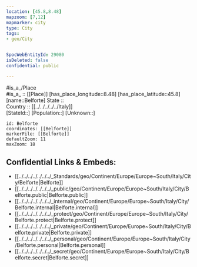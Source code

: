 ```yaml
---
location: [45.8,8.48] 
mapzoom: [7,12] 
mapmarker: city 
type: City
tags:
- geo/City


SpocWebEntityId: 29080
isDeleted: false
confidential: public

---
```

#is_a_/Place  
#is_a_ :: [[Place]] 
[has_place_longitude::8.48] 
[has_place_latitude::45.8] 
[name::Belforte] 
State ::  
Country :: [[../../../../../Italy]]  
[StateId::] 
[Population::] 
[Unknown::] 


```leaflet
id: Belforte
coordinates: [[Belforte]] 
markerFile: [[Belforte]] 
defaultZoom: 11 
maxZoom: 18
```


## Confidential Links & Embeds: 
- [[../../../../../../../_Standards/geo/Continent/Europe/Europe~South/Italy/City/Belforte|Belforte]] 
- [[../../../../../../../_public/geo/Continent/Europe/Europe~South/Italy/City/Belforte.public|Belforte.public]] 
- [[../../../../../../../_internal/geo/Continent/Europe/Europe~South/Italy/City/Belforte.internal|Belforte.internal]] 
- [[../../../../../../../_protect/geo/Continent/Europe/Europe~South/Italy/City/Belforte.protect|Belforte.protect]] 
- [[../../../../../../../_private/geo/Continent/Europe/Europe~South/Italy/City/Belforte.private|Belforte.private]] 
- [[../../../../../../../_personal/geo/Continent/Europe/Europe~South/Italy/City/Belforte.personal|Belforte.personal]] 
- [[../../../../../../../_secret/geo/Continent/Europe/Europe~South/Italy/City/Belforte.secret|Belforte.secret]] 
